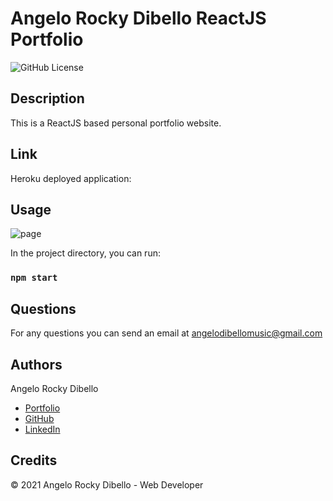 # Angelo Rocky Dibello ReactJS Portfolio      
![GitHub License](https://img.shields.io/badge/license-MIT-blue.svg)

## Description
This is a ReactJS based personal portfolio website.

## Link

Heroku deployed application:


## Usage

![page](reactportfolio.png)

In the project directory, you can run:

### `npm start`

## Questions

For any questions you can send an email at angelodibellomusic@gmail.com

## Authors
Angelo Rocky Dibello
* [Portfolio](https://dibello80.github.io/AngeloRockyDibello-Portfolio/)
* [GitHub](https://github.com/Dibello80)
* [LinkedIn](https://www.linkedin.com/in/angelodibello)

## Credits

© 2021 Angelo Rocky Dibello - Web Developer



